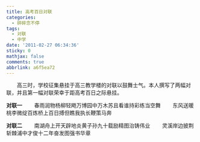 ```yaml
---
title: 高考百日对联
categories:
  - 碎碎念不停
tags:
  - 对联
  - 中学
date: '2011-02-27 06:34:36'
sticky: 0
mathjax: false
comments: true
abbrlink: a6f5ea72
---
```

　　高三时，学校征集悬挂于高三教学楼的对联以鼓舞士气。本人撰写了两幅对联，并且第一幅对联荣幸于距高考百日之际悬挂。<!-- more -->

**对联一**
　　春雨润物杨柳轻飏万博园中万木苏且看谁持彩练当空舞
　　东风送暖桃李微绽百炼桥上百日搏但瞧我执长鞭策马奔

**对联二**
　　南湖舟上开天辟地炎黄子孙九十载励精图治铸伟业
　　灵溪岸边披荆斩棘浦中才俊十二年奋发图强书华章
